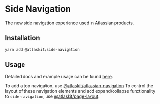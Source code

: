 # Side Navigation

The new side navigation experience used in Atlassian products.

## Installation

```sh
yarn add @atlaskit/side-navigation
```

## Usage

Detailed docs and example usage can be found [here](https://atlaskit.atlassian.com/packages/navigation/side-navigation).

To add a top navigation, use [@atlaskit/atlassian-navigation](https://atlassian.design/components/atlassian-navigation)
To control the layout of these navigation elements and add expand/collapse functionality to `side-navigation`, use [@atlaskit/page-layout](https://atlaskit.atlassian.com/packages/design-system/page-layout).
